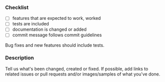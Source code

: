 ### Checklist

- [ ] features that are expected to work, worked
- [ ] tests are included
- [ ] documentation is changed or added
- [ ] commit message follows commit guidelines

Bug fixes and new features should include tests.

### Description

Tell us what's been changed, created or fixed. If possible, add links to related issues or pull requests and/or images/samples of what you've done.
